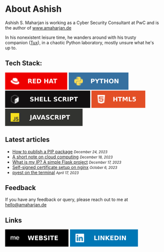 # About Ashish

Ashish S. Maharjan is working as a Cyber Security Consultant at PwC and is the author of www.amaharjan.de

In his nonexistent leisure time, he wanders around with his trusty companion ([Tux](https://en.wikipedia.org/wiki/Tux_(mascot))), in a chaotic Python laboratory, mostly unsure what he's up to.

## Tech Stack:
<!-- ref https://ileriayo.github.io/markdown-badges/ -->
![RHEL](img/redhat.svg) ![Python](img/python.svg) ![Shell Script](img/shellscript.svg) ![HTML5](img/html5.svg) ![JavaScript](img/javascript.svg)

## Latest articles
- [How to publish a PIP package](https://amaharjan.de/how-to-publish-a-pip-package/) <small><i>December 24, 2023</i></small>
- [A short note on cloud computing](https://amaharjan.de/a-short-note-on-cloud-computing/) <small><i>December 18, 2023</i></small>
- [What is my IP? A simple Flask project](https://amaharjan.de/what-is-my-ip-a-simple-flask-project/) <small><i>December 17, 2023</i></small>
- [Self-signed certificate setup on nginx](https://amaharjan.de/self-signed-certificate-setup-on-nginx/) <small><i>October 6, 2023</i></small>
- [pyest on the terminal](https://amaharjan.de/pyest-on-the-terminal/) <small><i>April 17, 2023</i></small>

## Feedback
If you have any feedback or query, please reach out to me at hello@amaharjan.de

## Links
[![Website](img/website.svg)](https://www.amaharjan.de)
[![Linkedin](img/linkendin.svg)](https://www.linkedin.com/in/ashishsinghmaharjan/)